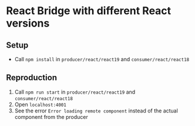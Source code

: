 # React Bridge with different React versions

## Setup
- Call `npm install` in `producer/react/react19` and `consumer/react/react18`

## Reproduction
1. Call `npm run start` in `producer/react/react19` and `consumer/react/react18`
2. Open `localhost:4001`
3. See the error `Error loading remote component` instead of the actual component from the producer
